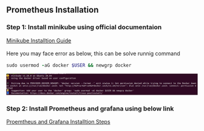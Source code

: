 <h2> Prometheus Installation </h2> 

<h3>Step 1: Install minikube using official documentaion </h3>
<p> <a href="https://minikube.sigs.k8s.io/docs/start/"> Minikube Installtion Guide </a> <br> <br>
Here you may face error as below, this can be solve runnig command

```ruby
sudo usermod -aG docker $USER && newgrp docker
```
<img src="https://github.com/ShubhPatil95/Prometheus/blob/main/images/InstalltionError.png">
</p>

<h3>Step 2: Install Prometheus and grafana using below link </h3>
<p> <a href="https://brain2life.hashnode.dev/prometheus-and-grafana-setup-in-minikube"> Proemtheus and Grafana Installtion Steps</a><br>
</p>
